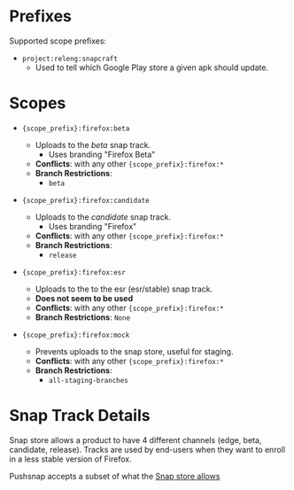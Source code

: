 # Prefixes
Supported scope prefixes:
* `project:releng:snapcraft`
  * Used to tell which Google Play store a given apk should update.

# Scopes
* `{scope_prefix}:firefox:beta`
  * Uploads to the *beta* snap track.
    * Uses branding "Firefox Beta"
  * **Conflicts**: with any other `{scope_prefix}:firefox:*`
  * **Branch Restrictions**:
    * `beta`

* `{scope_prefix}:firefox:candidate`
  * Uploads to the *candidate* snap track.
    * Uses branding "Firefox"
  * **Conflicts**: with any other `{scope_prefix}:firefox:*`
  * **Branch Restrictions**:
    * `release`

* `{scope_prefix}:firefox:esr`
  * Uploads to the to the esr (esr/stable) snap track.
  * **Does not seem to be used**
  * **Conflicts**: with any other `{scope_prefix}:firefox:*`
  * **Branch Restrictions**: `None`

* `{scope_prefix}:firefox:mock`
  * Prevents uploads to the snap store, useful for staging.
  * **Conflicts**: with any other `{scope_prefix}:firefox:*`
  * **Branch Restrictions**:
    * `all-staging-branches`


# Snap Track Details
Snap store allows a product to have 4 different channels (edge, beta, candidate, release).
Tracks are used by end-users when they want to enroll in a less stable version of Firefox.

Pushsnap accepts a subset of what the [Snap store allows](https://docs.snapcraft.io/reference/channels#risk-levels-meaning)
